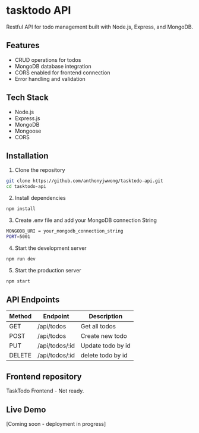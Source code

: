 # tasktodo API

Restful API for todo management built with Node.js, Express, and MongoDB.

## Features

- CRUD operations for todos
- MongoDB database integration
- CORS enabled for frontend connection
- Error handling and validation

## Tech Stack

- Node.js
- Express.js
- MongoDB
- Mongoose
- CORS

## Installation

1. Clone the repository

```bash
git clone https://github.com/anthonyjwwong/tasktodo-api.git
cd tasktodo-api
```

2. Install dependencies

```bash
npm install
```

3. Create .env file and add your MongoDB connection String

```bash
MONGODB_URI = your_mongodb_connection_string
PORT=5001
```

4. Start the development server

```bash
npm run dev
```

5. Start the production server

```bash
npm start
```

## API Endpoints

| Method | Endpoint       | Description       |
| ------ | -------------- | ----------------- |
| GET    | /api/todos     | Get all todos     |
| POST   | /api/todos     | Create new todo   |
| PUT    | /api/todos/:id | Update todo by id |
| DELETE | /api/todos/:id | delete todo by id |

## Frontend repository

TaskTodo Frontend - Not ready.

## Live Demo

[Coming soon - deployment in progress]
